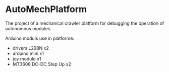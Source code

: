 # AutoMechPlatform

The project of a mechanical crawler platform for debugging the operation of autonomous modules.

Arduino moduls use in platforme:
- drivers L298N x2
- arduino mini x1
- joy module x1
- MT3608 DC-DC Step Up x2
